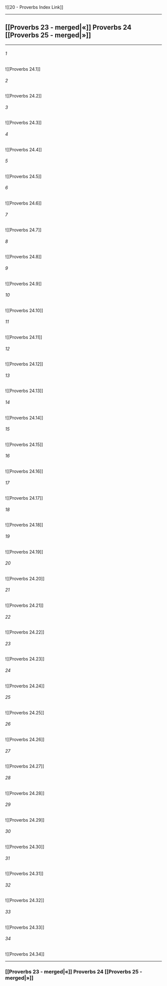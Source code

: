 ![[20 - Proverbs Index Link]]

---
##  [[Proverbs 23 - merged|«]] Proverbs 24 [[Proverbs 25 - merged|»]]

---

###### 1
![[Proverbs 24.1]] 

###### 2
![[Proverbs 24.2]] 

###### 3
![[Proverbs 24.3]] 

###### 4
![[Proverbs 24.4]]

###### 5 
![[Proverbs 24.5]] 

###### 6
![[Proverbs 24.6]] 

###### 7
![[Proverbs 24.7]] 

###### 8
![[Proverbs 24.8]] 

###### 9
![[Proverbs 24.9]] 

###### 10
![[Proverbs 24.10]] 

###### 11
![[Proverbs 24.11]] 

###### 12
![[Proverbs 24.12]]

###### 13
![[Proverbs 24.13]] 

###### 14
![[Proverbs 24.14]] 

###### 15
![[Proverbs 24.15]]

###### 16
![[Proverbs 24.16]] 

###### 17
![[Proverbs 24.17]]

###### 18
![[Proverbs 24.18]] 

###### 19
![[Proverbs 24.19]] 

###### 20
![[Proverbs 24.20]]

###### 21
![[Proverbs 24.21]] 

###### 22
![[Proverbs 24.22]] 

###### 23
![[Proverbs 24.23]]

###### 24
![[Proverbs 24.24]] 

###### 25
![[Proverbs 24.25]]

###### 26
![[Proverbs 24.26]] 

###### 27
![[Proverbs 24.27]] 

###### 28
![[Proverbs 24.28]]

###### 29
![[Proverbs 24.29]] 

###### 30
![[Proverbs 24.30]] 

###### 31
![[Proverbs 24.31]] 

###### 32
![[Proverbs 24.32]] 

###### 33
![[Proverbs 24.33]]

###### 34
![[Proverbs 24.34]] 


---
###  [[Proverbs 23 - merged|«]] Proverbs 24 [[Proverbs 25 - merged|»]]